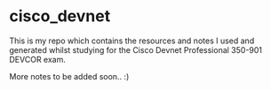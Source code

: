 # cisco_devnet

This is my repo which contains the resources and notes I used and generated whilst studying for the Cisco Devnet Professional 350-901 DEVCOR exam.

More notes to be added soon.. :)



